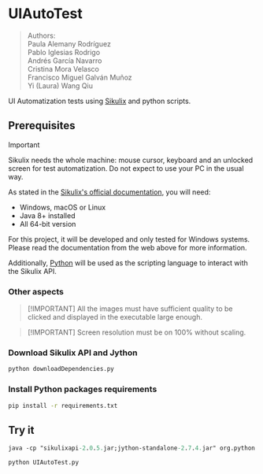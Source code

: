# UIAutoTest

> Authors:  
> Paula Alemany Rodríguez  
> Pablo Iglesias Rodrigo  
> Andrés García Navarro  
> Cristina Mora Velasco  
> Francisco Miguel Galván Muñoz  
> Yi (Laura) Wang Qiu  

UI Automatization tests using [Sikulix](https://sikulix.github.io/docs/) and python scripts.

## Prerequisites

> [!IMPORTANT]
> Sikulix needs the whole machine: mouse cursor, keyboard and an unlocked screen for test automatization. Do not expect to use your PC in the usual way.

As stated in the [Sikulix's official documentation](https://sikulix.github.io/docs/start/installation), you will need:

- Windows, macOS or Linux
- Java 8+ installed
- All 64-bit version

For this project, it will be developed and only tested for Windows systems. Please read the documentation from the web above for more information.

Additionally, [Python](https://www.python.org/downloads/) will be used as the scripting language to interact with the Sikulix API.

### Other aspects

> [!IMPORTANT] All the images must have sufficient quality to be clicked and displayed in the executable large enough.

> [!IMPORTANT] Screen resolution must be on 100% without scaling.

### Download Sikulix API and Jython

```py
python downloadDependencies.py
```

### Install Python packages requirements

```cmd
pip install -r requirements.txt
```

## Try it

```ps
java -cp "sikulixapi-2.0.5.jar;jython-standalone-2.7.4.jar" org.python.util.jython test_script.py
```

```ps
python UIAutoTest.py
```
